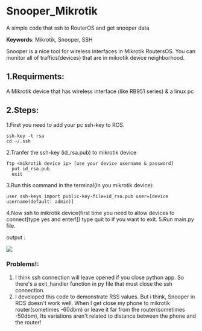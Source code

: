 # Snooper_Mikrotik
A simple code that ssh to RouterOS and get snooper data

**Keywords**: Mikrotik, Snooper, SSH

Snooper is a nice tool for wireless interfaces in Mikrotik RoutersOS. You can monitor all of traffics(devices) that are in mikrotik device neighborhood.

## 1\.Requirments:
  A Mikrotik device that has wireless interface (like RB951 series) & a linux pc

## 2\.Steps:
1.First you need to add your pc ssh-key to ROS.
```
ssh-key -t rsa
cd ~/.ssh
```
2.Tranfer the ssh-key (id_rsa.pub) to mikrotik device
```
ftp <mikrotik device ip> [use your device username & password]
  put id_rsa.pub
  exit
```  
3.Run this command in the terminal(In you mikrotik device):
```
user ssh-keys import public-key-file=id_rsa.pub user=[device username(default: admin)]
```
4.Now ssh to mikrotik device(first time you need to allow devices to connect[type yes and enter!])
  type quit to if you want to exit.
5.Run main.py file.

  output : 
  
  
  ![](https://github.com/hadi2f244/snooper_mikrotik/blob/master/output.png) 

### Problems!:
1. I think ssh connection will leave opened if you close python app. So there's a exit_handler function in py file that must close the ssh connection. 
2. I developed this code to demonstrate RSS values. But i think, Snooper in ROS doesn't work well. When I get close my phone to mikrotik router(sometimes -60dbm) or leave it far from the router(sometimes -50dbm), Its variations aren't related to distance between the phone and the router!
